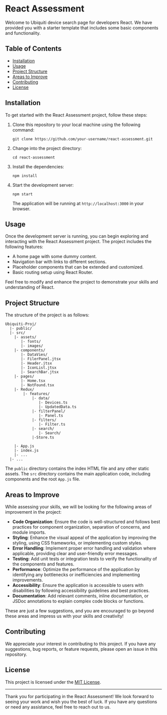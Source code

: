 # React Assessment

Welcome to Ubiquiti device search page for developers React. We have provided you with a starter template that includes some basic components and functionality.

## Table of Contents

- [Installation](#installation)
- [Usage](#usage)
- [Project Structure](#project-structure)
- [Areas to Improve](#areas-to-improve)
- [Contributing](#contributing)
- [License](#license)

## Installation

To get started with the React Assessment project, follow these steps:

1. Clone this repository to your local machine using the following command:
   ```
   git clone https://github.com/your-username/react-assessment.git
   ```
2. Change into the project directory:
   ```
   cd react-assessment
   ```
3. Install the dependencies:
   ```
   npm install
   ```
4. Start the development server:
   ```
   npm start
   ```
   The application will be running at `http://localhost:3000` in your browser.

## Usage

Once the development server is running, you can begin exploring and interacting with the React Assessment project. The project includes the following features:

- A home page with some dummy content.
- Navigation bar with links to different sections.
- Placeholder components that can be extended and customized.
- Basic routing setup using React Router.

Feel free to modify and enhance the project to demonstrate your skills and understanding of React.

## Project Structure

The structure of the project is as follows:

```
Ubiquiti-Proj/
  |- public/
  |- src/
    |- assets/
       |- fonts/
       |- images/
    |- components/
       |- DataVies/
       |- FilerPanel.jtsx
       |- Header.jtsx
       |- IconList.jtsx
       |- SearchBar.jtsx
    |- pages/
       |- Home.tsx
       |- NotFound.tsx
    |- Redux/
        |- features/
            |- data/
               |- Devices.ts
               |- UpdatedData.ts
            |- filterPanel/
               |- Panel.ts
            |- filters/
               |- Filter.ts
            |- search/
               |- Search/
            |-Store.ts

    |- App.js
    |- index.js
    |- ...
  |- ...
```

The `public` directory contains the index HTML file and any other static assets. The `src` directory contains the main application code, including components and the root `App.js` file.

## Areas to Improve

While assessing your skills, we will be looking for the following areas of improvement in the project:

- **Code Organization**: Ensure the code is well-structured and follows best practices for component organization, separation of concerns, and module imports.
- **Styling**: Enhance the visual appeal of the application by improving the styling, using CSS frameworks, or implementing custom styles.
- **Error Handling**: Implement proper error handling and validation where applicable, providing clear and user-friendly error messages.
- **Testing**: Add unit tests or integration tests to verify the functionality of the components and features.
- **Performance**: Optimize the performance of the application by identifying any bottlenecks or inefficiencies and implementing improvements.
- **Accessibility**: Ensure the application is accessible to users with disabilities by following accessibility guidelines and best practices.
- **Documentation**: Add relevant comments, inline documentation, or JSDoc annotations to explain complex code blocks or functions.

These are just a few suggestions, and you are encouraged to go beyond these areas and impress us with your skills and creativity!

## Contributing

We appreciate your interest in contributing to this project. If you have any suggestions, bug reports, or feature requests, please open an issue in this repository.

## License

This project is licensed under the [MIT License](LICENSE).

---

Thank you for participating in the React Assessment! We look forward to seeing your work and wish you the best of luck. If you have any questions or need any assistance, feel free to reach out to us.
